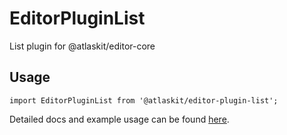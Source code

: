 # EditorPluginList

List plugin for @atlaskit/editor-core

## Usage

`import EditorPluginList from '@atlaskit/editor-plugin-list';`

Detailed docs and example usage can be found [here](https://atlaskit.atlassian.com/packages/editor/editor-plugin-list).
